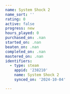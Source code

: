 ```yaml
---
name: System Shock 2
name_sort: ''
rating: 0
active: false
progress: new
hours_played: 0
purchased_on: .nan
started_on: .nan
beaten_on: .nan
completed_on: .nan
mastered_on: .nan
identifiers:
  - type: steam
    appid: '238210'
    name: System Shock 2
    synced_on: '2024-10-04'

---
```


